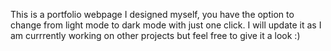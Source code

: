 This is a portfolio webpage I designed myself, you have the option to change from light mode to dark mode with just one click.
I will update it as I am currrently working on other projects but feel free to give it a look :)
